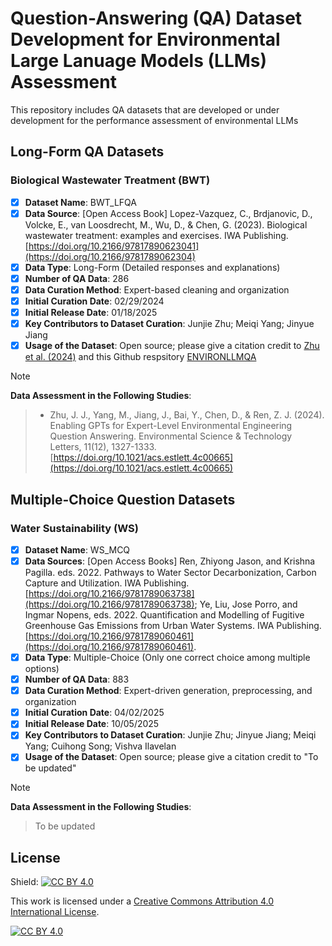 # Question-Answering (QA) Dataset Development for Environmental Large Lanuage Models (LLMs) Assessment
This repository includes QA datasets that are developed or under development for the performance assessment of environmental LLMs

## Long-Form QA Datasets
### Biological Wastewater Treatment (BWT)
- [x] <b>Dataset Name</b>: BWT_LFQA
- [x] <b>Data Source</b>: [Open Access Book] Lopez-Vazquez, C., Brdjanovic, D., Volcke, E., van Loosdrecht, M., Wu, D., & Chen, G. (2023). Biological wastewater treatment: examples and exercises. IWA Publishing. [https://doi.org/10.2166/97817890623041](https://doi.org/10.2166/9781789062304)
- [x] <b>Data Type</b>: Long-Form (Detailed responses and explanations)
- [x] <b>Number of QA Data</b>: 286
- [x] <b>Data Curation Method</b>: Expert-based cleaning and organization
- [x] <b>Initial Curation Date</b>: 02/29/2024
- [x] <b>Initial Release Date</b>: 01/18/2025
- [x] <b>Key Contributors to Dataset Curation</b>: Junjie Zhu; Meiqi Yang; Jinyue Jiang
- [x] <b>Usage of the Dataset</b>: Open source; please give a citation credit to [Zhu et al. (2024)](https://doi.org/10.1021/acs.estlett.4c00665) and this Github respsitory [ENVIRONLLMQA](https://github.com/starfriend10/ENVIRONLLMQA)
> [!NOTE]
<b>Data Assessment in the Following Studies</b>:
> * Zhu, J. J., Yang, M., Jiang, J., Bai, Y., Chen, D., & Ren, Z. J. (2024). Enabling GPTs for Expert-Level Environmental Engineering Question Answering. Environmental Science & Technology Letters, 11(12), 1327-1333. [https://doi.org/10.1021/acs.estlett.4c00665](https://doi.org/10.1021/acs.estlett.4c00665)


## Multiple-Choice Question Datasets
### Water Sustainability (WS)
- [x] <b>Dataset Name</b>: WS_MCQ
- [x] <b>Data Sources</b>: [Open Access Books] Ren, Zhiyong Jason, and Krishna Pagilla. eds. 2022. Pathways to Water Sector Decarbonization, Carbon Capture and Utilization. IWA Publishing. [https://doi.org/10.2166/9781789063738](https://doi.org/10.2166/9781789063738); Ye, Liu, Jose Porro, and Ingmar Nopens, eds. 2022. Quantification and Modelling of Fugitive Greenhouse Gas Emissions from Urban Water Systems. IWA Publishing. [https://doi.org/10.2166/9781789060461](https://doi.org/10.2166/9781789060461).
- [x] <b>Data Type</b>: Multiple-Choice (Only one correct choice among multiple options)
- [x] <b>Number of QA Data</b>: 883
- [x] <b>Data Curation Method</b>: Expert-driven generation, preprocessing, and organization
- [x] <b>Initial Curation Date</b>: 04/02/2025
- [x] <b>Initial Release Date</b>: 10/05/2025
- [x] <b>Key Contributors to Dataset Curation</b>: Junjie Zhu; Jinyue Jiang; Meiqi Yang; Cuihong Song; Vishva Ilavelan
- [x] <b>Usage of the Dataset</b>: Open source; please give a citation credit to "To be updated"
> [!NOTE]
<b>Data Assessment in the Following Studies</b>:
> To be updated














## License

Shield: [![CC BY 4.0][cc-by-shield]][cc-by]

This work is licensed under a
[Creative Commons Attribution 4.0 International License][cc-by].

[![CC BY 4.0][cc-by-image]][cc-by]

[cc-by]: http://creativecommons.org/licenses/by/4.0/
[cc-by-image]: https://i.creativecommons.org/l/by/4.0/88x31.png
[cc-by-shield]: https://img.shields.io/badge/License-CC%20BY%204.0-lightgrey.svg
